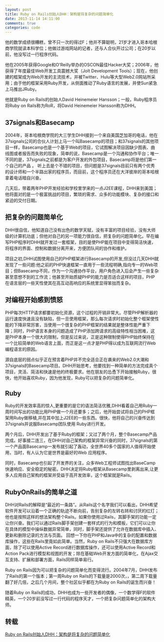 ```yaml
---
layout: post
title: Ruby on Rails创始人DHH：架构是将复杂的问题简单化
date: 2013-11-14 14:11:00
comments: true
categories: code
---
```

他的数学成绩很糟糕，曾不只一次的得过F；他并不算聪明，21岁才进入哥本哈根商学院就读本科学位；他做过游戏网站的记者，还与人合伙开过公司；在20岁以前，他没写过一行程序代码。

他在2005年获得Google和O'Reilly举办的OSCON最佳Hacker大奖；2006年，他获得了年度最佳Web开发工具震撼大奖（Jolt Development Tools）；现在，他创建的框架成为Web开发的主流技术，并被Twitter、Hulu等大型Web2.0网站所采用；由于他的框架采用Ruby开发，从侧面推动了Ruby语言的发展，并使Sun紧急上马推出JRuby。 

他就是Ruby on Rails的创始人David Heinemeier Hansson；一般，Ruby程序员将Ruby on Rails称为RoR，将David Heinemeier Hansson称为DHH。

## 37signals和Basecamp

2004年，哥本哈根商学院的大三学生DHH接到一个来自美国芝加哥的电话，他在37signals公司的合伙人计划上马一个叫Basecamp的项目；和37signals的其他项目一样，Basecamp也是一个基于Web的项目，它试图解决项目因缺少图表、曲线图或者报告而失败的现象，简单的说，Basecamp是一个沟通和协作平台；唯一不同的是，37signals之前都是为客户开发的外包项目，Basecamp将是他们第一个自己的产品
。
听上去是个不错的项目，但问题是37signals目前只有两个优秀的设计师和一个半路出家的程序员，而目前，这个程序员还在大洋彼岸的哥本哈根拿着电话暗自兴奋。

几天后，带着两年PHP开发经验和学校里学来的一点J2EE课程，DHH来到美国；他将面对的是一个极富挑战的项目，繁琐的需求、众多的功能模块、复杂的接口和紧迫的交付日期。

## 把复杂的问题简单化

DHH很自信，他知道自己没有出色的数学天赋，没有丰富的项目经验，没有大师级的计算机功底；但他对自己的另一项能力很自信，把复杂的问题简单化。早在编写PHP程序时DHH就开发过一套框架，目的是使PHP能在项目中变得简洁快速，将程序的界面、控制和数据分离开来，方便团队间的协作和维护。

项目之初,DHH试图使用自己的PHP框架进行Basecamp的开发,但没过几天DHH就发现了一些问题:他之前的PHP快速框架一直用于一些流程明确,指向专一的Web项目；但Basecamp不同，作为一个沟通协作平台，用户角色进入后会产生一些复杂甚至意想不到的工作流；他甚至开始质疑PHP的能力是否适合这样的项目，PHP在语言层的一些天性使其在高互动高响应的系统里显得笨拙而复杂。

## 对编程开始感到愤怒

PHP每次HTTP请求都要初始化资源，这个过程的开销非常大。尽管PHP解析器的运行速度快速且没有缺陷，但一旦使用框架，那么每次请求时初始化整个框架使性能的下降非常厉害，当使用一个很复杂的PHP框架的结果就是整体性能严重下降；同时，PHP语言本身的问题造成了PHP添加跨请求的高级特性相当困难，这是PHP本身一个很大的限制，但是反过来说，正是这种限制使得PHP始终保持在一个比较简单的Web语言上面，而正是这一点才是PHP得以成为互联网流行Web编程语言的原因。

源自底层的弱点似乎正在预言着PHP并不完全适合正在袭来的Web2.0大潮和37signals的Basecamp项目。DHH开始思考，他要找到一种简单的方法完成真个项目，灵活、简洁和快速是他的终极要求。他在朋友的怂恿下开始接触Ruby，很快，他开始喜欢Ruby，因为他发现，Ruby可以把复杂的问题简单化。

## Ruby

Ruby的开发效率高的惊人,更重要的是它的语法简洁优雅,DHH看着自己用Ruby一周时间写出的功能比用PHP做一个月还要多；之后，他开始尝试将自己的PHP框架用Ruby做移植,并在其中加上J2EE的一些东西。很快，他将自己的兴奋传达到37signals并说服Basecamp团队使用 Ruby进行开发。

两个月后，DHH开发出了基于Ruby的框架；又过了两个月，整个Basecamp产品完成。好事接二连三，在DHH对自己架构的框架异常兴奋的同时，37signals的第一个产品面Basecamp一发布就引起了轰动，全世界40多个国家的人值得开始使用，当时，有人认为它是世界是最好的Web 应用程序。

同时，Basecamp也引起了开发界的关注，众多Web工程师试图找出BaseCamp快速响应、安全稳定的秘密。DHH决定将Ruby框架从Basecamp里剥离出来,让更多人应用自己架构的框架并受益于高开发效率，这个框架就是Rails。

## RubyOnRails的简单之道

DHH对Rails的解释是“最近的一条路”。从Rails这个名字我们可以看出，DHH希望软件开发可以沿着一个正确的轨迹不断向前，告别复杂的左转右转和讨厌的红灯；他也是按照这样的想法架构整个Rails。如果你使用过Rails，其脚手架的功能一定让你兴奋。我们可以通过Rails脚手架创建一套样式的行为和模板，它们可以让你在具体的模型中操纵数据异常简单，同时，脚手架还提供了允许在数据库中插入、更新和删除记录的方法与页面。
回想一下你在PHP和Java中的复杂的配置和数据库操作，这些在Rails里竟如此简单。当然，Ruby on Rails不只强大在数据库方面，除了可以使用Active Record进行数据库操作，还可以使用Active Record和Action Pack进行模型和视图的开发；除在基础Web开发方面的简单化，在Ajax交互支持、扩展和部署方面，Rails同样简单易行。

Ruby on Rails因为可以把复杂的问题简单化而变得流行。2004年7月，DHH发布了Rails的第一个版本；第一周Ruby on Rails的下载量是2000次，，第二周下载量翻了好几倍，之后几个月间，整个社区似乎都在为Ruby on Rails的诞生而兴奋！

随着Ruby on Rails的成功，DHH也成为一些开发者的偶像，一个数学得F的软件精英，一个20岁前没写过一行代码的程序天才，一个把复杂问题简单化的架构大师。

## 转载

[Ruby on Rails创始人DHH：架构是将复杂的问题简单化 ](http://buxiangshuo.diandian.com/?p=361)
